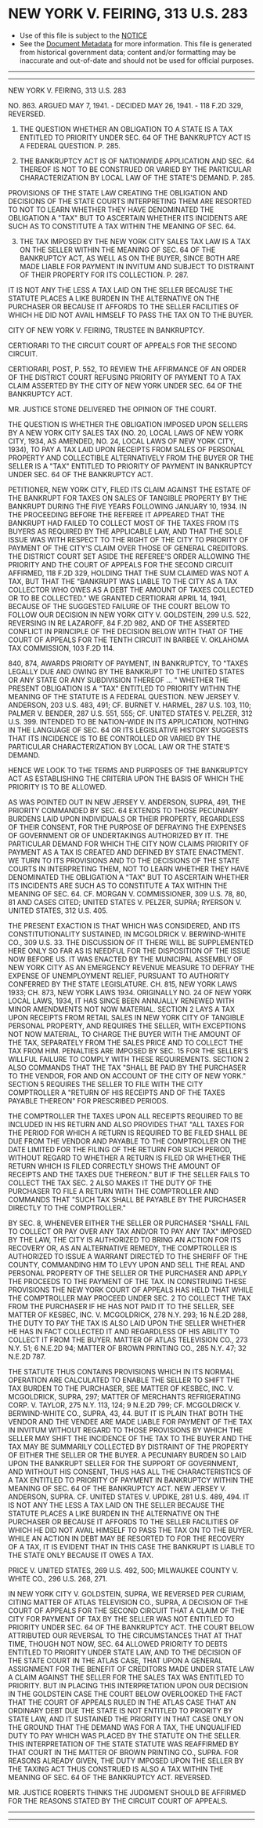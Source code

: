 ---
---

# NEW YORK V. FEIRING, 313 U.S. 283

* Use of this file is subject to the [NOTICE](https://github.com/publicdocs/notice/blob/master/NOTICE)
* See the [Document Metadata](../../../) for more information.
  This file is generated from historical government data; content and/or formatting may be inaccurate and out-of-date and should not be used for official purposes.

----------
----------

NEW YORK V. FEIRING, 313 U.S. 283

NO. 863.  ARGUED MAY 7, 1941.  - DECIDED MAY 26, 1941.  - 118 F.2D 329, REVERSED.

1.  THE QUESTION WHETHER AN OBLIGATION TO A STATE IS A TAX ENTITLED TO PRIORITY UNDER SEC. 64 OF THE BANKRUPTCY ACT IS A FEDERAL QUESTION.  P. 285.

2.  THE BANKRUPTCY ACT IS OF NATIONWIDE APPLICATION AND SEC. 64 THEREOF IS NOT TO BE CONSTRUED OR VARIED BY THE PARTICULAR CHARACTERIZATION BY LOCAL LAW OF THE STATE'S DEMAND.  P. 285.

PROVISIONS OF THE STATE LAW CREATING THE OBLIGATION AND DECISIONS OF THE STATE COURTS INTERPRETING THEM ARE RESORTED TO NOT TO LEARN WHETHER THEY HAVE DENOMINATED THE OBLIGATION A "TAX" BUT TO ASCERTAIN WHETHER ITS INCIDENTS ARE SUCH AS TO CONSTITUTE A TAX WITHIN THE MEANING OF SEC. 64.

3.  THE TAX IMPOSED BY THE NEW YORK CITY SALES TAX LAW IS A TAX ON THE SELLER WITHIN THE MEANING OF SEC. 64 OF THE BANKRUPTCY ACT, AS WELL AS ON THE BUYER, SINCE BOTH ARE MADE LIABLE FOR PAYMENT IN INVITUM AND SUBJECT TO DISTRAINT OF THEIR PROPERTY FOR ITS COLLECTION.  P. 287.

IT IS NOT ANY THE LESS A TAX LAID ON THE SELLER BECAUSE THE STATUTE PLACES A LIKE BURDEN IN THE ALTERNATIVE ON THE PURCHASER OR BECAUSE IT AFFORDS TO THE SELLER FACILITIES OF WHICH HE DID NOT AVAIL HIMSELF TO PASS THE TAX ON TO THE BUYER.

CITY OF NEW YORK V. FEIRING, TRUSTEE IN BANKRUPTCY.

CERTIORARI TO THE CIRCUIT COURT OF APPEALS FOR THE SECOND CIRCUIT.

CERTIORARI, POST, P. 552, TO REVIEW THE AFFIRMANCE OF AN ORDER OF THE DISTRICT COURT REFUSING PRIORITY OF PAYMENT TO A TAX CLAIM ASSERTED BY THE CITY OF NEW YORK UNDER SEC. 64 OF THE BANKRUPTCY ACT.

MR. JUSTICE STONE DELIVERED THE OPINION OF THE COURT.

THE QUESTION IS WHETHER THE OBLIGATION IMPOSED UPON SELLERS BY A NEW YORK CITY SALES TAX (NO. 20, LOCAL LAWS OF NEW YORK CITY, 1934, AS AMENDED, NO. 24, LOCAL LAWS OF NEW YORK CITY, 1934), TO PAY A TAX LAID UPON RECEIPTS FROM SALES OF PERSONAL PROPERTY AND COLLECTIBLE ALTERNATIVELY FROM THE BUYER OR THE SELLER IS A "TAX" ENTITLED TO PRIORITY OF PAYMENT IN BANKRUPTCY UNDER SEC. 64 OF THE BANKRUPTCY ACT.

PETITIONER, NEW YORK CITY, FILED ITS CLAIM AGAINST THE ESTATE OF THE BANKRUPT FOR TAXES ON SALES OF TANGIBLE PROPERTY BY THE BANKRUPT DURING THE FIVE YEARS FOLLOWING JANUARY 10, 1934.  IN THE PROCEEDING BEFORE THE REFEREE IT APPEARED THAT THE BANKRUPT HAD FAILED TO COLLECT MOST OF THE TAXES FROM ITS BUYERS AS REQUIRED BY THE APPLICABLE LAW, AND THAT THE SOLE ISSUE WAS WITH RESPECT TO THE RIGHT OF THE CITY TO PRIORITY OF PAYMENT OF THE CITY'S CLAIM OVER THOSE OF GENERAL CREDITORS.  THE DISTRICT COURT SET ASIDE THE REFEREE'S ORDER ALLOWING THE PRIORITY AND THE COURT OF APPEALS FOR THE SECOND CIRCUIT AFFIRMED, 118 F.2D 329, HOLDING THAT THE SUM CLAIMED WAS NOT A TAX, BUT THAT THE "BANKRUPT WAS LIABLE TO THE CITY AS A TAX COLLECTOR WHO OWES AS A DEBT THE AMOUNT OF TAXES COLLECTED OR TO BE COLLECTED."  WE GRANTED CERTIORARI APRIL 14, 1941, BECAUSE OF THE SUGGESTED FAILURE OF THE COURT BELOW TO FOLLOW OUR DECISION IN NEW YORK CITY V. GOLDSTEIN, 299 U.S. 522, REVERSING IN RE LAZAROFF, 84 F.2D 982, AND OF THE ASSERTED CONFLICT IN PRINCIPLE OF THE DECISION BELOW WITH THAT OF THE COURT OF APPEALS FOR THE TENTH CIRCUIT IN BARBEE V. OKLAHOMA TAX COMMISSION, 103 F.2D 114.

840, 874, AWARDS PRIORITY OF PAYMENT, IN BANKRUPTCY, TO "TAXES LEGALLY DUE AND OWING BY THE BANKRUPT TO THE UNITED STATES OR ANY STATE OR ANY SUBDIVISION THEREOF  ...  "  WHETHER THE PRESENT OBLIGATION IS A "TAX" ENTITLED TO PRIORITY WITHIN THE MEANING OF THE STATUTE IS A FEDERAL QUESTION.  NEW JERSEY V. ANDERSON, 203 U.S. 483, 491; CF. BURNET V. HARMEL, 287 U.S. 103, 110; PALMER V. BENDER, 287 U.S. 551, 555; CF. UNITED STATES V. PELZER, 312 U.S. 399.  INTENDED TO BE NATION-WIDE IN ITS APPLICATION, NOTHING IN THE LANGUAGE OF SEC. 64 OR ITS LEGISLATIVE HISTORY SUGGESTS THAT ITS INCIDENCE IS TO BE CONTROLLED OR VARIED BY THE PARTICULAR CHARACTERIZATION BY LOCAL LAW OR THE STATE'S DEMAND.

HENCE WE LOOK TO THE TERMS AND PURPOSES OF THE BANKRUPTCY ACT AS ESTABLISHING THE CRITERIA UPON THE BASIS OF WHICH THE PRIORITY IS TO BE ALLOWED.

AS WAS POINTED OUT IN NEW JERSEY V. ANDERSON, SUPRA, 491, THE PRIORITY COMMANDED BY SEC. 64 EXTENDS TO THOSE PECUNIARY BURDENS LAID UPON INDIVIDUALS OR THEIR PROPERTY, REGARDLESS OF THEIR CONSENT, FOR THE PURPOSE OF DEFRAYING THE EXPENSES OF GOVERNMENT OR OF UNDERTAKINGS AUTHORIZED BY IT.  THE PARTICULAR DEMAND FOR WHICH THE CITY NOW CLAIMS PRIORITY OF PAYMENT AS A TAX IS CREATED AND DEFINED BY STATE ENACTMENT.  WE TURN TO ITS PROVISIONS AND TO THE DECISIONS OF THE STATE COURTS IN INTERPRETING THEM, NOT TO LEARN WHETHER THEY HAVE DENOMINATED THE OBLIGATION A "TAX" BUT TO ASCERTAIN WHETHER ITS INCIDENTS ARE SUCH AS TO CONSTITUTE A TAX WITHIN THE MEANING OF SEC. 64.  CF. MORGAN V. COMMISSIONER, 309 U.S. 78, 80, 81 AND CASES CITED; UNITED STATES V. PELZER, SUPRA; RYERSON V. UNITED STATES, 312 U.S. 405.

THE PRESENT EXACTION IS THAT WHICH WAS CONSIDERED, AND ITS CONSTITUTIONALITY SUSTAINED, IN MCGOLDRICK V. BERWIND-WHITE CO., 309 U.S. 33.  THE DISCUSSION OF IT THERE WILL BE SUPPLEMENTED HERE ONLY SO FAR AS IS NEEDFUL FOR THE DISPOSITION OF THE ISSUE NOW BEFORE US.  IT WAS ENACTED BY THE MUNICIPAL ASSEMBLY OF NEW YORK CITY AS AN EMERGENCY REVENUE MEASURE TO DEFRAY THE EXPENSE OF UNEMPLOYMENT RELIEF, PURSUANT TO AUTHORITY CONFERRED BY THE STATE LEGISLATURE.  CH. 815, NEW YORK LAWS 1933; CH. 873, NEW YORK LAWS 1934.  ORIGINALLY NO. 24 OF NEW YORK LOCAL LAWS, 1934, IT HAS SINCE BEEN ANNUALLY RENEWED WITH MINOR AMENDMENTS NOT NOW MATERIAL.  SECTION 2 LAYS A TAX UPON RECEIPTS FROM RETAIL SALES IN NEW YORK CITY OF TANGIBLE PERSONAL PROPERTY, AND REQUIRES THE SELLER, WITH EXCEPTIONS NOT NOW MATERIAL, TO CHARGE THE BUYER WITH THE AMOUNT OF THE TAX, SEPARATELY FROM THE SALES PRICE AND TO COLLECT THE TAX FROM HIM.  PENALTIES ARE IMPOSED BY SEC. 15 FOR THE SELLER'S WILLFUL FAILURE TO COMPLY WITH THESE REQUIREMENTS.  SECTION 2 ALSO COMMANDS THAT THE TAX "SHALL BE PAID BY THE PURCHASER TO THE VENDOR, FOR AND ON ACCOUNT OF THE CITY OF NEW YORK."  SECTION 5 REQUIRES THE SELLER TO FILE WITH THE CITY COMPTROLLER A "RETURN OF HIS RECEIPTS AND OF THE TAXES PAYABLE THEREON" FOR PRESCRIBED PERIODS.

THE COMPTROLLER THE TAXES UPON ALL RECEIPTS REQUIRED TO BE INCLUDED IN HIS RETURN AND ALSO PROVIDES THAT "ALL TAXES FOR THE PERIOD FOR WHICH A RETURN IS REQUIRED TO BE FILED SHALL BE DUE FROM THE VENDOR AND PAYABLE TO THE COMPTROLLER ON THE DATE LIMITED FOR THE FILING OF THE RETURN FOR SUCH PERIOD, WITHOUT REGARD TO WHETHER A RETURN IS FILED OR WHETHER THE RETURN WHICH IS FILED CORRECTLY SHOWS THE AMOUNT OF RECEIPTS AND THE TAXES DUE THEREON."  BUT IF THE SELLER FAILS TO COLLECT THE TAX SEC. 2 ALSO MAKES IT THE DUTY OF THE PURCHASER TO FILE A RETURN WITH THE COMPTROLLER AND COMMANDS THAT "SUCH TAX SHALL BE PAYABLE BY THE PURCHASER DIRECTLY TO THE COMPTROLLER."

BY SEC. 8, WHENEVER EITHER THE SELLER OR PURCHASER "SHALL FAIL TO COLLECT OR PAY OVER ANY TAX AND/OR TO PAY ANY TAX" IMPOSED BY THE LAW, THE CITY IS AUTHORIZED TO BRING AN ACTION FOR ITS RECOVERY OR, AS AN ALTERNATIVE REMEDY, THE COMPTROLLER IS AUTHORIZED TO ISSUE A WARRANT DIRECTED TO THE SHERIFF OF THE COUNTY, COMMANDING HIM TO LEVY UPON AND SELL THE REAL AND PERSONAL PROPERTY OF THE SELLER OR THE PURCHASER AND APPLY THE PROCEEDS TO THE PAYMENT OF THE TAX.  IN CONSTRUING THESE PROVISIONS THE NEW YORK COURT OF APPEALS HAS HELD THAT WHILE THE COMPTROLLER MAY PROCEED UNDER SEC. 2 TO COLLECT THE TAX FROM THE PURCHASER IF HE HAS NOT PAID IT TO THE SELLER, SEE MATTER OF KESBEC, INC. V. MCGOLDRICK, 278 N.Y. 293; 16 N.E.2D 288, THE DUTY TO PAY THE TAX IS ALSO LAID UPON THE SELLER WHETHER HE HAS IN FACT COLLECTED IT AND REGARDLESS OF HIS ABILITY TO COLLECT IT FROM THE BUYER.  MATTER OF ATLAS TELEVISION CO., 273 N.Y. 51; 6 N.E.2D 94; MATTER OF BROWN PRINTING CO., 285 N.Y. 47; 32 N.E.2D 787.

THE STATUTE THUS CONTAINS PROVISIONS WHICH IN ITS NORMAL OPERATION ARE CALCULATED TO ENABLE THE SELLER TO SHIFT THE TAX BURDEN TO THE PURCHASER, SEE MATTER OF KESBEC, INC. V. MCGOLDRICK, SUPRA, 297; MATTER OF MERCHANTS REFRIGERATING CORP. V. TAYLOR, 275 N.Y. 113, 124; 9 N.E.2D 799; CF. MCGOLDRICK V. BERWIND-WHITE CO., SUPRA, 43, 44.  BUT IT IS PLAIN THAT BOTH THE VENDOR AND THE VENDEE ARE MADE LIABLE FOR PAYMENT OF THE TAX IN INVITUM WITHOUT REGARD TO THOSE PROVISIONS BY WHICH THE SELLER MAY SHIFT THE INCIDENCE OF THE TAX TO THE BUYER AND THE TAX MAY BE SUMMARILY COLLECTED BY DISTRAINT OF THE PROPERTY OF EITHER THE SELLER OR THE BUYER.  A PECUNIARY BURDEN SO LAID UPON THE BANKRUPT SELLER FOR THE SUPPORT OF GOVERNMENT, AND WITHOUT HIS CONSENT, THUS HAS ALL THE CHARACTERISTICS OF A TAX ENTITLED TO PRIORITY OF PAYMENT IN BANKRUPTCY WITHIN THE MEANING OF SEC. 64 OF THE BANKRUPTCY ACT.  NEW JERSEY V. ANDERSON, SUPRA.  CF. UNITED STATES V. UPDIKE, 281 U.S. 489, 494.  IT IS NOT ANY THE LESS A TAX LAID ON THE SELLER BECAUSE THE STATUTE PLACES A LIKE BURDEN IN THE ALTERNATIVE ON THE PURCHASER OR BECAUSE IT AFFORDS TO THE SELLER FACILITIES OF WHICH HE DID NOT AVAIL HIMSELF TO PASS THE TAX ON TO THE BUYER.  WHILE AN ACTION IN DEBT MAY BE RESORTED TO FOR THE RECOVERY OF A TAX, IT IS EVIDENT THAT IN THIS CASE THE BANKRUPT IS LIABLE TO THE STATE ONLY BECAUSE IT OWES A TAX.

PRICE V. UNITED STATES, 269 U.S. 492, 500; MILWAUKEE COUNTY V. WHITE CO., 296 U.S. 268, 271.

IN NEW YORK CITY V. GOLDSTEIN, SUPRA, WE REVERSED PER CURIAM, CITING MATTER OF ATLAS TELEVISION CO., SUPRA, A DECISION OF THE COURT OF APPEALS FOR THE SECOND CIRCUIT THAT A CLAIM OF THE CITY FOR PAYMENT OF TAX BY THE SELLER WAS NOT ENTITLED TO PRIORITY UNDER SEC. 64 OF THE BANKRUPTCY ACT.  THE COURT BELOW ATTRIBUTED OUR REVERSAL TO THE CIRCUMSTANCES THAT AT THAT TIME, THOUGH NOT NOW, SEC. 64 ALLOWED PRIORITY TO DEBTS ENTITLED TO PRIORITY UNDER STATE LAW, AND TO THE DECISION OF THE STATE COURT IN THE ATLAS CASE, THAT UPON A GENERAL ASSIGNMENT FOR THE BENEFIT OF CREDITORS MADE UNDER STATE LAW A CLAIM AGAINST THE SELLER FOR THE SALES TAX WAS ENTITLED TO PRIORITY.  BUT IN PLACING THIS INTERPRETATION UPON OUR DECISION IN THE GOLDSTEIN CASE THE COURT BELOW OVERLOOKED THE FACT THAT THE COURT OF APPEALS RULED IN THE ATLAS CASE THAT AN ORDINARY DEBT DUE THE STATE IS NOT ENTITLED TO PRIORITY BY STATE LAW, AND IT SUSTAINED THE PRIORITY IN THAT CASE ONLY ON THE GROUND THAT THE DEMAND WAS FOR A TAX, THE UNQUALIFIED DUTY TO PAY WHICH WAS PLACED BY THE STATUTE ON THE SELLER.  THIS INTERPRETATION OF THE STATE STATUTE WAS REAFFIRMED BY THAT COURT IN THE MATTER OF BROWN PRINTING CO., SUPRA.  FOR REASONS ALREADY GIVEN, THE DUTY IMPOSED UPON THE SELLER BY THE TAXING ACT THUS CONSTRUED IS ALSO A TAX WITHIN THE MEANING OF SEC. 64 OF THE BANKRUPTCY ACT.  REVERSED.

MR. JUSTICE ROBERTS THINKS THE JUDGMENT SHOULD BE AFFIRMED FOR THE REASONS STATED BY THE CIRCUIT COURT OF APPEALS.


----------
----------

